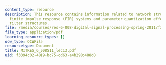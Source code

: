 ```yaml
---
content_type: resource
description: This resource contains information related to network structures for
  finite impulse response (FIR) systems and parameter quantization effects in digital
  filter structures.
file: /media/courses/res-6-008-digital-signal-processing-spring-2011/f3394c024819bc75cd63a4b298b488d8_MITRES_6_008S11_lec13.pdf
file_type: application/pdf
learning_resource_types: []
ocw_type: OCWFile
resourcetype: Document
title: MITRES_6_008S11_lec13.pdf
uid: f3394c02-4819-bc75-cd63-a4b298b488d8
---
```

